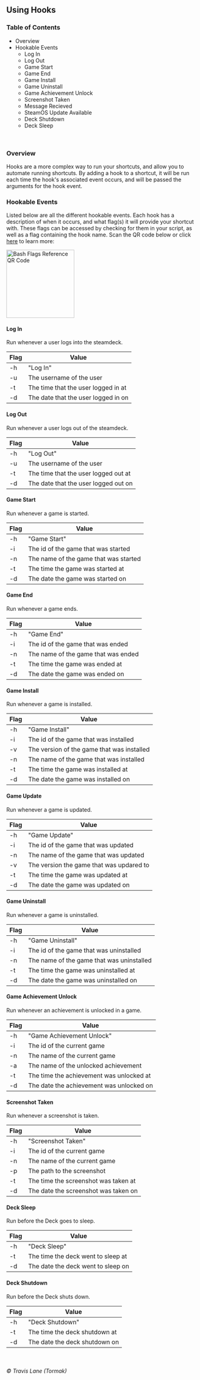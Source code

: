 ## Using Hooks

### Table of Contents
 - Overview
 - Hookable Events
   - Log In
   - Log Out
   - Game Start
   - Game End
   - Game Install
   - Game Uninstall
   - Game Achievement Unlock
   - Screenshot Taken
   - Message Recieved
   - SteamOS Update Available
   - Deck Shutdown
   - Deck Sleep
<br/>

### Overview
Hooks are a more complex way to run your shortcuts, and allow you to automate running shortcuts. By adding a hook to a shortcut, it will be run each time the hook's associated event occurs, and will be passed the arguments for the hook event.
<br/>

### Hookable Events
Listed below are all the different hookable events. Each hook has a description of when it occurs, and what flag(s) it will provide your shortcut with. These flags can be accessed by checking for them in your script, as well as a flag containing the hook name. Scan the QR code below or click [here](https://linuxconfig.org/bash-script-flags-usage-with-arguments-examples) to learn more:

<img title="Bash Flags Reference QR Code" src="https://raw.githubusercontent.com/tormak9970/bash-shortcuts/master/assets/bash-flags-ref-qrcode.png" width=178 height = 178 />

#### Log In
Run whenever a user logs into the steamdeck.

| Flag | Value    |
| ---- | -------- |
| -h   | "Log In" |
| -u   | The username of the user |
| -t   | The time that the user logged in at |
| -d   | The date that the user logged in on |

#### Log Out
Run whenever a user logs out of the steamdeck.

| Flag | Value    |
| ---- | -------- |
| -h   | "Log Out" |
| -u   | The username of the user |
| -t   | The time that the user logged out at |
| -d   | The date that the user logged out on |

#### Game Start
Run whenever a game is started.

| Flag | Value    |
| ---- | -------- |
| -h   | "Game Start" |
| -i   | The id of the game that was started |
| -n   | The name of the game that was started |
| -t   | The time the game was started at |
| -d   | The date the game was started on |

#### Game End
Run whenever a game ends.

| Flag | Value    |
| ---- | -------- |
| -h   | "Game End" |
| -i   | The id of the game that was ended |
| -n   | The name of the game that was ended |
| -t   | The time the game was ended at |
| -d   | The date the game was ended on |

#### Game Install
Run whenever a game is installed.

| Flag | Value    |
| ---- | -------- |
| -h   | "Game Install" |
| -i   | The id of the game that was installed |
| -v   | The version of the game that was installed |
| -n   | The name of the game that was installed |
| -t   | The time the game was installed at |
| -d   | The date the game was installed on |

#### Game Update
Run whenever a game is updated.

| Flag | Value    |
| ---- | -------- |
| -h   | "Game Update" |
| -i   | The id of the game that was updated |
| -n   | The name of the game that was updated |
| -v   | The version the game that was updared to |
| -t   | The time the game was updated at |
| -d   | The date the game was updated on |

#### Game Uninstall
Run whenever a game is uninstalled.

| Flag | Value    |
| ---- | -------- |
| -h   | "Game Uninstall" |
| -i   | The id of the game that was uninstalled |
| -n   | The name of the game that was uninstalled |
| -t   | The time the game was uninstalled at |
| -d   | The date the game was uninstalled on |

#### Game Achievement Unlock
Run whenever an achievement is unlocked in a game.

| Flag | Value    |
| ---- | -------- |
| -h   | "Game Achievement Unlock" |
| -i   | The id of the current game |
| -n   | The name of the current game |
| -a   | The name of the unlocked achievement |
| -t   | The time the achievement was unlocked at |
| -d   | The date the achievement was unlocked on |

#### Screenshot Taken
Run whenever a screenshot is taken.

| Flag | Value    |
| ---- | -------- |
| -h   | "Screenshot Taken" |
| -i   | The id of the current game |
| -n   | The name of the current game |
| -p   | The path to the screenshot |
| -t   | The time the screenshot was taken at |
| -d   | The date the screenshot was taken on |

#### Deck Sleep
Run before the Deck goes to sleep.

| Flag | Value    |
| ---- | -------- |
| -h   | "Deck Sleep" |
| -t   | The time the deck went to sleep at |
| -d   | The date the deck went to sleep on |

#### Deck Shutdown
Run before the Deck shuts down.

| Flag | Value    |
| ---- | -------- |
| -h   | "Deck Shutdown" |
| -t   | The time the deck shutdown at |
| -d   | The date the deck shutdown on |

<br/>

###### © Travis Lane (Tormak)